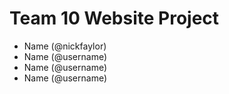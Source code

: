 # Team 10 Website Project
- Name (@nickfaylor)
- Name (@username)
- Name (@username)
- Name (@username)
